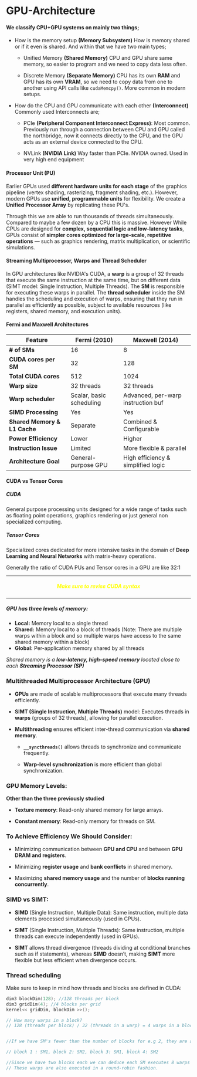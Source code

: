 # GPU-Architecture

#### We classify CPU+GPU systems on mainly two things; 

- How is the memory setup **(Memory Subsystem)**
	How is memory shared or if it even is shared. And within that we have two main types;
	- Unified Memory **(Shared Memory)**
		CPU and GPU share same memory, so easier to program and we need to copy data less often.
		
	- Discrete Memory **(Separate Memory)**
		CPU has its own **RAM** and GPU has its own **VRAM**, so we need to copy data from one to another using API calls like `cudaMemcpy()`. More common in modern setups.
		
- How do the CPU and GPU communicate with each other **(Interconnect)**
	Commonly used Interconnects are;
	- PCIe **(Peripheral Component Interconnect Express)**:
		Most common. Previously run through a connection between CPU and GPU called the northbridge, now it connects directly to the CPU, and the GPU acts as an external device connected to the CPU.

	- NVLink **(NVIDIA Link)**
		Way faster than PCIe. NVIDIA owned. Used in very high end equipment

#### Processor Unit (PU)
Earlier GPUs used **different hardware units for each stage** of the graphics pipeline (vertex shading, rasterizing, fragment shading, etc.). However, modern GPUs use **unified, programmable units** for flexibility. We create a **Unified Processor Array** by replicating these PU's. 

Through this we are able to run thousands of threads simultaneously. Compared to maybe a few dozen by a CPU this is massive. However While CPUs are designed for **complex, sequential logic and low-latency tasks**, GPUs consist of **simpler cores optimized for large-scale, repetitive operations** — such as graphics rendering, matrix multiplication, or scientific simulations.

#### Streaming Multiprocessor, Warps and Thread Scheduler

In GPU architectures like NVIDIA's CUDA, a **warp** is a group of 32 threads that execute the same instruction at the same time, but on different data (SIMT model: Single Instruction, Multiple Threads). The **SM** is responsible for executing these warps in parallel. The **thread scheduler** inside the SM handles the scheduling and execution of warps, ensuring that they run in parallel as efficiently as possible, subject to available resources (like registers, shared memory, and execution units).


#### Fermi and Maxwell Architectures

| Feature                      | Fermi (2010)             | Maxwell (2014)                     |
| ---------------------------- | ------------------------ | ---------------------------------- |
| **# of SMs**                 | 16                       | 8                                  |
| **CUDA cores per SM**        | 32                       | 128                                |
| **Total CUDA cores**         | 512                      | 1024                               |
| **Warp size**                | 32 threads               | 32 threads                         |
| **Warp scheduler**           | Scalar, basic scheduling | Advanced, per-warp instruction buf |
| **SIMD Processing**          | Yes                      | Yes                                |
| **Shared Memory & L1 Cache** | Separate                 | Combined & Configurable            |
| **Power Efficiency**         | Lower                    | Higher                             |
| **Instruction Issue**        | Limited                  | More flexible & parallel           |
| **Architecture Goal**        | General-purpose GPU      | High efficiency & simplified logic |

#### CUDA vs Tensor Cores

##### CUDA
General purpose processing units designed for a wide range of tasks such as floating point operations, graphics rendering or just general non specialized computing.

##### Tensor Cores
Specialized cores dedicated for more intensive tasks in the domain of **Deep Learning and Neural Networks** with matrix-heavy operations.

Generally the ratio of CUDA PUs and Tensor cores in a GPU are like 32:1

---
<div style="color: yellow;"><center><h5>Make sure to revise CUDA syntax</h5></center> </div>

---

##### GPU has three levels of memory:
- **Local:**  Memory local to a single thread  
- **Shared:**  Memory local to a block of threads (Note: There are multiple warps within a block and so multiple warps have access to the same shared memory within a block)
- **Global:**  Per-application memory shared by all threads

*Shared memory is a **low-latency, high-speed memory** located close to each **Streaming Processor (SP)***

### Multithreaded Multiprocessor Architecture (GPU)

- **GPUs** are made of scalable multiprocessors that execute many threads efficiently.
    
- **SIMT (Single Instruction, Multiple Threads)** model: Executes threads in **warps** (groups of 32 threads), allowing for parallel execution.
	
- **Multithreading** ensures efficient inter-thread communication via **shared memory**.
    
    - **`__syncthreads()`** allows threads to synchronize and communicate frequently.
        
    - **Warp-level synchronization** is more efficient than global synchronization.
        

### GPU Memory Levels:

**Other than the three previously studied**
    
- **Texture memory**: Read-only shared memory for large arrays.
    
- **Constant memory**: Read-only memory for threads on SM.
    

### To Achieve Efficiency We Should  Consider:

- Minimizing communication between **GPU and CPU** and between **GPU DRAM and registers**.
    
- Minimizing **register usage** and **bank conflicts** in shared memory.
    
- Maximizing **shared memory usage** and the number of **blocks running concurrently**.
    

### SIMD vs SIMT:

- **SIMD** (Single Instruction, Multiple Data): Same instruction, multiple data elements processed simultaneously (used in CPUs).
    
- **SIMT** (Single Instruction, Multiple Threads): Same instruction, multiple threads can execute independently (used in GPUs).
    
- **SIMT** allows thread divergence (threads dividing at conditional branches such as if statements), whereas **SIMD** doesn’t, making **SIMT** more flexible but less efficient when divergence occurs.


### Thread scheduling
Make sure to keep in mind how threads and blocks are defined in CUDA:

```c
dim3 blockDim(128); //128 threads per block
dim3 gridDim(4); //4 blocks per grid
kernel<< gridDim, blockDim >>();

// How many warps in a block?
// 128 (threads per block) / 32 (threads in a warp) = 4 warps in a block


//If we have SM's fewer than the number of blocks for e.g 2, they are assigned blocks in a round-robin

// block 1 : SM1, block 2: SM2, block 3: SM1, block 4: SM2

//Since we have two blocks each we can deduce each SM executes 8 warps
// These warps are also executed in a round-robin fashion.
```